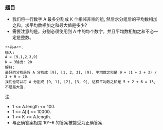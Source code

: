 ### 题目
* 我们将一行数字 A 最多分割成 K 个相邻非空的组, 然后求分组后的平均数相加之和，求平均数相加之和最大值是多少?
* 需要注意的是，分割必须使用到 A 中的每个数字，并且平均数相加之和不必一定是整数。
```
**例子**:
输入:
A = [9,1,2,3,9]
K = 3输出: 20
解释:
最好的分割是将 A 分割成 [9], [1, 2, 3], [9]. 平均数之和是 9 + (1 + 2 + 3) / 3 + 9 = 20.
我们也可以将 A 分割成 [9, 1], [2], [3, 9], 这样平均数之和是 5 + 2 + 6 = 13, 不是最大值.
```

注:
* 1 <= A.length <= 100.
* 1 <= A[i] <= 10000.
* 1 <= K <= A.length.
* 与正确答案相差 10^-6 的答案被接受为正确答案.